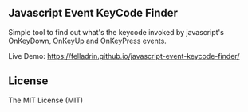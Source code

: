 ## Javascript Event KeyCode Finder

Simple tool to find out what's the keycode invoked by javascript's OnKeyDown, OnKeyUp and OnKeyPress events.

Live Demo: https://felladrin.github.io/javascript-event-keycode-finder/

## License

The MIT License (MIT)
